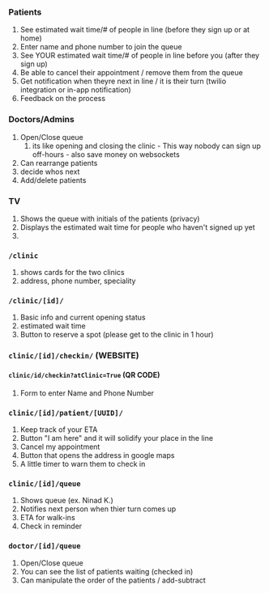 ### Patients

1. See estimated wait time/# of people in line (before they sign up or at home)
2. Enter name and phone number to join the queue
3. See YOUR estimated wait time/# of people in line before you (after they sign up)
4. Be able to cancel their appointment / remove them from the queue
5. Get notification when theyre next in line / it is their turn (twilio integration or in-app notification)
6. Feedback on the process

### Doctors/Admins

1. Open/Close queue
   1. its like opening and closing the clinic - This way nobody can sign up off-hours - also save money on websockets
2. Can rearrange patients
3. decide whos next
4. Add/delete patients

### TV

1. Shows the queue with initials of the patients (privacy)
2. Displays the estimated wait time for people who haven't signed up yet
3.

### `/clinic`

1. shows cards for the two clinics
2. address, phone number, speciality

### `/clinic/[id]/`

1. Basic info and current opening status
2. estimated wait time
3. Button to reserve a spot (please get to the clinic in 1 hour)

### `clinic/[id]/checkin/` (WEBSITE)

#### `clinic/id/checkin?atClinic=True` (QR CODE)

1. Form to enter Name and Phone Number

### `clinic/[id]/patient/[UUID]/`

1. Keep track of your ETA
2. Button "I am here" and it will solidify your place in the line
3. Cancel my appointment
4. Button that opens the address in google maps
5. A little timer to warn them to check in

### `clinic/[id]/queue`

1. Shows queue (ex. Ninad K.)
2. Notifies next person when thier turn comes up
3. ETA for walk-ins
4. Check in reminder

### `doctor/[id]/queue`

1. Open/Close queue
2. You can see the list of patients waiting (checked in)
3. Can manipulate the order of the patients / add-subtract
